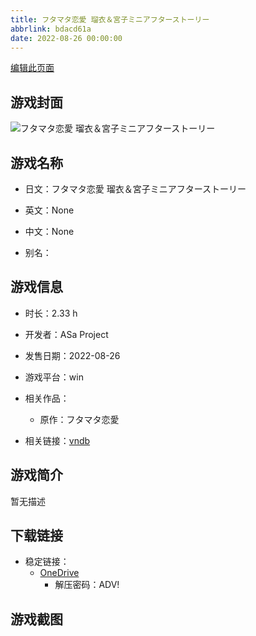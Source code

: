 ```yaml
---
title: フタマタ恋愛 瑠衣＆宮子ミニアフターストーリー
abbrlink: bdacd61a
date: 2022-08-26 00:00:00
---
```

[编辑此页面](https://github.com/ACG-3/ADV3-source/blob/main/source/_posts/games/%E3%83%95%E3%82%BF%E3%83%9E%E3%82%BF%E6%81%8B%E6%84%9B%20%E7%91%A0%E8%A1%A3%EF%BC%86%E5%AE%AE%E5%AD%90%E3%83%9F%E3%83%8B%E3%82%A2%E3%83%95%E3%82%BF%E3%83%BC%E3%82%B9%E3%83%88%E3%83%BC%E3%83%AA%E3%83%BC.md)

## 游戏封面

![フタマタ恋愛 瑠衣＆宮子ミニアフターストーリー](https://pan.timero.xyz/d/onedrive/img_lib_001/%E3%83%95%E3%82%BF%E3%83%9E%E3%82%BF%E6%81%8B%E6%84%9B%20%E7%91%A0%E8%A1%A3%EF%BC%86%E5%AE%AE%E5%AD%90%E3%83%9F%E3%83%8B%E3%82%A2%E3%83%95%E3%82%BF%E3%83%BC%E3%82%B9%E3%83%88%E3%83%BC%E3%83%AA%E3%83%BC_cover.avif)


## 游戏名称

- 日文：フタマタ恋愛 瑠衣＆宮子ミニアフターストーリー
- 英文：None
- 中文：None

- 别名：


## 游戏信息

- 时长：2.33 h
- 开发者：ASa Project
- 发售日期：2022-08-26
- 游戏平台：win
- 相关作品：
   - 原作：フタマタ恋愛

- 相关链接：[vndb](https://vndb.org/v36615)


## 游戏简介

暂无描述


## 下载链接

- 稳定链接：
    - [OneDrive](https://pan.timero.xyz/onedrive/adv_lib_001/%E3%83%95%E3%82%BF%E3%83%9E%E3%82%BF%E6%81%8B%E6%84%9B%20%E7%91%A0%E8%A1%A3%EF%BC%86%E5%AE%AE%E5%AD%90%E3%83%9F%E3%83%8B%E3%82%A2%E3%83%95%E3%82%BF%E3%83%BC%E3%82%B9%E3%83%88%E3%83%BC%E3%83%AA%E3%83%BC)
        - 解压密码：ADV!



## 游戏截图


